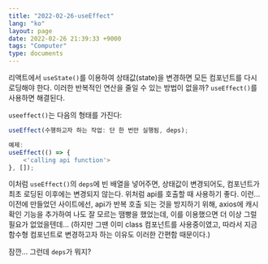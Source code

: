 ```yaml
---
title: "2022-02-26-useEffect"
lang: "ko"
layout: page
date: 2022-02-26 21:39:33 +9000
tags: "Computer"
type: documents
---
```

<!--  [[Computer]] -->

리액트에서 `useState()`를 이용하여 상태값(state)을 변경하면 모든 컴포넌트를 다시 로딩해야 한다. 이러한 반복적인 연산을 줄일 수 있는 방법이 없을까? `useEffect()`를 사용하면 해결된다.

`useeffect()`는 다음의 형태를 가진다:

```javascript
useEffect(수행하고자 하는 작업: 단 한 번만 실행됨, deps);

예제:
useEffect(() => {
    <'calling api function'>
}, []);
```

이처럼 `useEffect()`의 `deps`에 빈 배열을 넣어주면, 상태값이 변경되어도, 컴포넌트가 최초 로딩된 이후에는 변경되지 않는다. 위처럼 api를 호출할 때 사용하기 좋다. 이런... 이전에 만들었던 사이트에선, api가 반복 호출 되는 것을 방지하기 위해, axios에 캐시 확인 기능을 추가하여 나도 잘 모르는 땜빵을 했었는데, 이를 이용했으면 더 이상 그럴 필요가 없었을텐데... (하지만 그땐 이미 class 컴포넌트를 사용중이였고, 따라서 지금 함수형 컴포넌트로 변경하고자 하는 이유도 이러한 간편함 때문이다.)

잠깐... 그런데 `deps`가 뭐지?